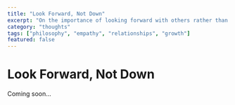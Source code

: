 ```yaml
---
title: "Look Forward, Not Down"
excerpt: "On the importance of looking forward with others rather than down upon them, and treating your past self with compassion."
category: "thoughts"
tags: ["philosophy", "empathy", "relationships", "growth"]
featured: false
---
```


# Look Forward, Not Down

Coming soon...
